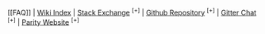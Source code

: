 [[FAQ]] | [Wiki Index](README) | [Stack Exchange](https://ethereum.stackexchange.com/questions/tagged/parity?sort=votes&pageSize=50) <sup>[+]</sup> | [Github Repository](https://github.com/paritytech/parity) <sup>[+]</sup> | [Gitter Chat](https://gitter.im/ethcore/parity) <sup>[+]</sup> | [Parity Website](https://parity.io) <sup>[+]</sup>

